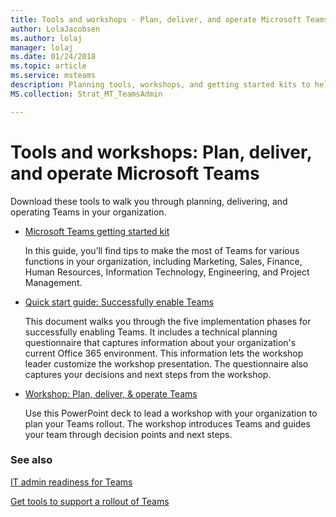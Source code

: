 ```yaml
---
title: Tools and workshops - Plan, deliver, and operate Microsoft Teams
author: LolaJacobsen
ms.author: lolaj
manager: lolaj
ms.date: 01/24/2018
ms.topic: article
ms.service: msteams
description: Planning tools, workshops, and getting started kits to help an admin get started with Microsoft Teams.
MS.collection: Strat_MT_TeamsAdmin

---
```


Tools and workshops: Plan, deliver, and operate Microsoft Teams
=============================================================

Download these tools to walk you through planning, delivering, and operating Teams in your organization.

- [Microsoft Teams getting started kit](http://microsoft.com/en-us/download/56505) 
    
    In this guide, you’ll find tips to make the most of Teams for various functions in your organization, including Marketing, Sales, Finance, Human Resources, Information Technology, Engineering, and Project Management.



- [Quick start guide: Successfully enable Teams](http://download.microsoft.com/download/F/3/9/F39B4F10-5720-4516-87E1-91E5A5678EFB/MicrosoftTeams-AdminQuickStart-EnableTeams.docx)
    
    This document walks you through the five implementation phases for successfully enabling Teams. It includes a technical planning questionnaire that captures information about your organization's current Office 365 environment. This information lets the workshop leader customize the workshop presentation. The questionnaire also captures your decisions and next steps from the workshop.

- [Workshop: Plan, deliver, & operate Teams](http://download.microsoft.com/download/A/A/D/AAD74246-790D-4E61-8DA0-865742CB42DB/MicrosoftTeams-Planning-Workshop-Dec2017.pptx) 
    
    Use this PowerPoint deck to lead a workshop with your organization to plan your Teams rollout. The workshop introduces Teams and guides your team through decision points and next steps.


### See also

[IT admin readiness for Teams](ITAdmin-readiness.md)

[Get tools to support a rollout of Teams](rollout-tools.md)


